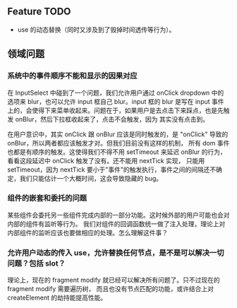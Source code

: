 ## Feature TODO

- use 的动态替换（同时又涉及到了毁掉时间透传等行为）。

## 领域问题

### 系统中的事件顺序不能和显示的因果对应

在 InputSelect 中碰到了一个问题，我们允许用户通过 onClick dropdown 中的选项来 blur，也可以允许 input 框自己 blur。input 框的 blur
是写在 input 事件上的，会使得下来菜单收起来。问题在于，如果用户是去点击下来踩点，也是先触发 onBlur，然后下拉框收起来了，点击不会触发，因为
其实没有点击到。

在用户意识中，其实 onClick 跟 onBlur 应该是同时触发的，是 "onClick" 导致的 onBlur，所以两者都应该触发才对。但我们目前没有这样的机制，
所有 dom 事件也都是有顺序的触发。这使得我们不得不用 setTimeout 来延迟 onBlur 的行为，看看这段延迟中 onClick 触发了没有。还不能用 nextTick 实现，
只能用 setTimeout，因为 nextTick 要小于"事件"的触发执行，事件之间的间隔还不确定，我们只能估计一个大概时间，这会导致隐藏的 bug。

### 组件的嵌套和委托的问题

某些组件会委托另一些组件完成内部的一部分功能。这时候外部的用户可能也会对内部的组件有监听等行为。
我们对组件的回调函数统一做了注入处理，理论上对内部组件的监听应该也要做相应的处理。怎么理解这件事？

### 允许用户动态的传入 use，允许替换任何节点，是不是可以解决一切问题？包括 slot？

理论上，现在的 fragment modify 就已经可以解决所有问题了。只不过现在的 fragment modify 需要遍历树，
而且也没有节点匹配的功能，或许结合上对 createElement 的劫持能提高性能。
